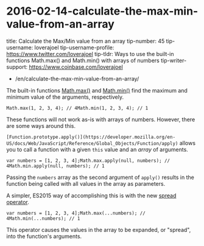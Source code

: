# 2016-02-14-calculate-the-max-min-value-from-an-array

title: Calculate the Max/Min value from an array tip-number: 45 tip-username: loverajoel tip-username-profile: https://www.twitter.com/loverajoel tip-tldr: Ways to use the built-in functions Math.max() and Math.min() with arrays of numbers tip-writer-support: https://www.coinbase.com/loverajoel

- /en/calculate-the-max-min-value-from-an-array/

The built-in functions [Math.max()](https://developer.mozilla.org/en-US/docs/Web/JavaScript/Reference/Global_Objects/Math/max) and [Math.min()](https://developer.mozilla.org/en-US/docs/Web/JavaScript/Reference/Global_Objects/Math/min) find the maximum and minimum value of the arguments, respectively.

```
Math.max(1, 2, 3, 4); // 4Math.min(1, 2, 3, 4); // 1
```

These functions will not work as-is with arrays of numbers. However, there are some ways around this.

`[Function.prototype.apply()](https://developer.mozilla.org/en-US/docs/Web/JavaScript/Reference/Global_Objects/Function/apply)` allows you to call a function with a given `this` value and an *array* of arguments.

```
var numbers = [1, 2, 3, 4];Math.max.apply(null, numbers); // 4Math.min.apply(null, numbers); // 1
```

Passing the `numbers` array as the second argument of `apply()` results in the function being called with all values in the array as parameters.

A simpler, ES2015 way of accomplishing this is with the new [spread operator](https://developer.mozilla.org/en-US/docs/Web/JavaScript/Reference/Operators/Spread_operator).

```
var numbers = [1, 2, 3, 4];Math.max(...numbers); // 4Math.min(...numbers); // 1
```

This operator causes the values in the array to be expanded, or "spread", into the function's arguments.
